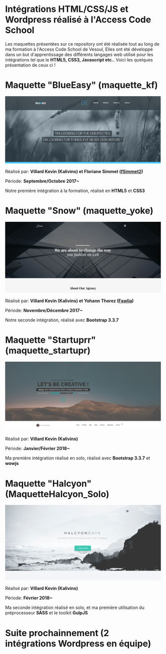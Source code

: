 # Intégrations HTML/CSS/JS et Wordpress réalisé à l'Access Code School

Les maquettes présentées sur ce repository ont été réalisée tout au long de ma formation à l'Access Code School de Vesoul,
Elles ont été développé dans un but d'apprentissage des différents langages web utilisé pour les intégrations tel que le **HTML5, CSS3, Javascript etc..**
Voici les quelques présentation de ceux ci !

# Maquette "BlueEasy" (maquette_kf)

![Maquette BlueEasy](https://raw.githubusercontent.com/Kalivins/Integrations_ACS/master/miniatures/blueeasy.png "Maquette BlueEasy")

Réalisé par: **Villard Kevin (Kalivins) et Floriane Simmet ([fSimmet2](https://github.com/Fsimmet2))**

Période: **Septembre/Octobre 2017~**

Notre première intégration à la formation, réalisé en **HTML5** et **CSS3**

# Maquette "Snow" (maquette_yoke)

![Maquette Snow](https://raw.githubusercontent.com/Kalivins/Integrations_ACS/master/miniatures/Snow.png "Maquette Snow")


Réalisé par: **Villard Kevin (Kalivins) et Yohann Thorez ([Fawlia](https://github.com/Fawlia))**

Période: **Novembre/Décembre 2017~**

Notre seconde intégration, réalisé avec **Bootstrap 3.3.7**

# Maquette "Startuprr" (maquette_startupr)

![Maquette Startuprr](https://raw.githubusercontent.com/Kalivins/Integrations_ACS/master/miniatures/startupr.png "Maquette Startuprr")


Réalisé par: **Villard Kevin (Kalivins)**

Période: **Janvier/Février 2018~**

Ma première intégration réalisé en solo, réalisé avec **Bootstrap 3.3.7** et **wowjs**

# Maquette "Halcyon" (MaquetteHalcyon_Solo)

![Maquette Halcyon](https://raw.githubusercontent.com/Kalivins/Integrations_ACS/master/miniatures/Halcyon.png "Maquette Halcyon")


Réalisé par: **Villard Kevin (Kalivins)**

Période: **Février 2018~**

Ma seconde intégration réalisé en solo, et ma première utilisation du préprocesseur **SASS** et le toolkit **GulpJS**

# Suite prochainnement (2 intégrations Wordpress en équipe)
